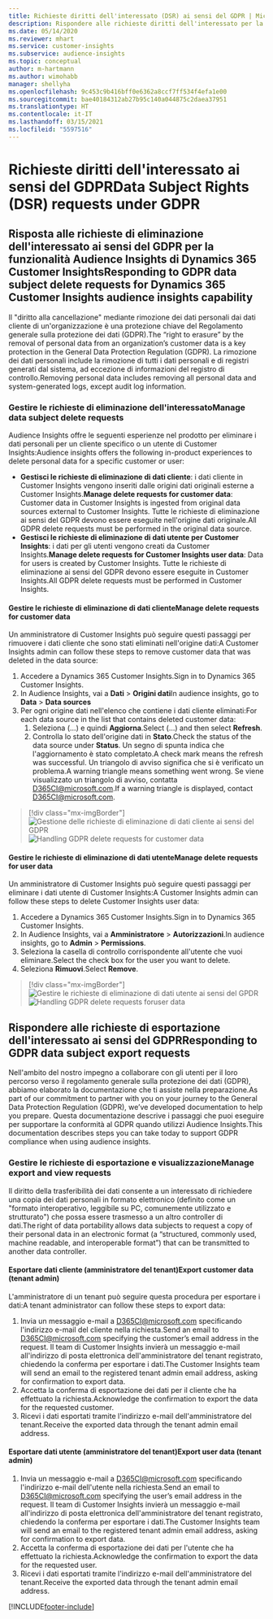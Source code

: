 ```yaml
---
title: Richieste diritti dell'interessato (DSR) ai sensi del GDPR | Microsoft Docs
description: Rispondere alle richieste diritti dell'interessato per la funzionalità Audience Insights di Dynamics 365 Customer Insights.
ms.date: 05/14/2020
ms.reviewer: mhart
ms.service: customer-insights
ms.subservice: audience-insights
ms.topic: conceptual
author: m-hartmann
ms.author: wimohabb
manager: shellyha
ms.openlocfilehash: 9c453c9b416bff0e6362a8ccf7ff534f4efa1e00
ms.sourcegitcommit: bae40184312ab27b95c140a044875c2daea37951
ms.translationtype: HT
ms.contentlocale: it-IT
ms.lasthandoff: 03/15/2021
ms.locfileid: "5597516"
---
```

# <a name="data-subject-rights-dsr-requests-under-gdpr"></a><span data-ttu-id="dac5d-103">Richieste diritti dell'interessato ai sensi del GDPR</span><span class="sxs-lookup"><span data-stu-id="dac5d-103">Data Subject Rights (DSR) requests under GDPR</span></span>

## <a name="responding-to-gdpr-data-subject-delete-requests-for-dynamics-365-customer-insights-audience-insights-capability"></a><span data-ttu-id="dac5d-104">Risposta alle richieste di eliminazione dell'interessato ai sensi del GDPR per la funzionalità Audience Insights di Dynamics 365 Customer Insights</span><span class="sxs-lookup"><span data-stu-id="dac5d-104">Responding to GDPR data subject delete requests for Dynamics 365 Customer Insights audience insights capability</span></span>

<span data-ttu-id="dac5d-105">Il "diritto alla cancellazione" mediante rimozione dei dati personali dai dati cliente di un'organizzazione è una protezione chiave del Regolamento generale sulla protezione dei dati (GDPR).</span><span class="sxs-lookup"><span data-stu-id="dac5d-105">The “right to erasure” by the removal of personal data from an organization’s customer data is a key protection in the General Data Protection Regulation (GDPR).</span></span> <span data-ttu-id="dac5d-106">La rimozione dei dati personali include la rimozione di tutti i dati personali e di registri generati dal sistema, ad eccezione di informazioni del registro di controllo.</span><span class="sxs-lookup"><span data-stu-id="dac5d-106">Removing personal data includes removing all personal data and system-generated logs, except audit log information.</span></span>

### <a name="manage-data-subject-delete-requests"></a><span data-ttu-id="dac5d-107">Gestire le richieste di eliminazione dell'interessato</span><span class="sxs-lookup"><span data-stu-id="dac5d-107">Manage data subject delete requests</span></span>

<span data-ttu-id="dac5d-108">Audience Insights offre le seguenti esperienze nel prodotto per eliminare i dati personali per un cliente specifico o un utente di Customer Insights:</span><span class="sxs-lookup"><span data-stu-id="dac5d-108">Audience insights offers the following in-product experiences to delete personal data for a specific customer or user:</span></span>

- <span data-ttu-id="dac5d-109">**Gestisci le richieste di eliminazione di dati cliente**: i dati cliente in Customer Insights vengono inseriti dalle origini dati originali esterne a Customer Insights.</span><span class="sxs-lookup"><span data-stu-id="dac5d-109">**Manage delete requests for customer data**: Customer data in Customer Insights is ingested from original data sources external to Customer Insights.</span></span> <span data-ttu-id="dac5d-110">Tutte le richieste di eliminazione ai sensi del GDPR devono essere eseguite nell'origine dati originale.</span><span class="sxs-lookup"><span data-stu-id="dac5d-110">All GDPR delete requests must be performed in the original data source.</span></span>
- <span data-ttu-id="dac5d-111">**Gestisci le richieste di eliminazione di dati utente per Customer Insights**: i dati per gli utenti vengono creati da Customer Insights.</span><span class="sxs-lookup"><span data-stu-id="dac5d-111">**Manage delete requests for Customer Insights user data**: Data for users is created by Customer Insights.</span></span> <span data-ttu-id="dac5d-112">Tutte le richieste di eliminazione ai sensi del GDPR devono essere eseguite in Customer Insights.</span><span class="sxs-lookup"><span data-stu-id="dac5d-112">All GDPR delete requests must be performed in Customer Insights.</span></span>

#### <a name="manage-delete-requests-for-customer-data"></a><span data-ttu-id="dac5d-113">Gestire le richieste di eliminazione di dati cliente</span><span class="sxs-lookup"><span data-stu-id="dac5d-113">Manage delete requests for customer data</span></span>

<span data-ttu-id="dac5d-114">Un amministratore di Customer Insights può seguire questi passaggi per rimuovere i dati cliente che sono stati eliminati nell'origine dati:</span><span class="sxs-lookup"><span data-stu-id="dac5d-114">A Customer Insights admin can follow these steps to remove customer data that was deleted in the data source:</span></span>

1. <span data-ttu-id="dac5d-115">Accedere a Dynamics 365 Customer Insights.</span><span class="sxs-lookup"><span data-stu-id="dac5d-115">Sign in to Dynamics 365 Customer Insights.</span></span>
2. <span data-ttu-id="dac5d-116">In Audience Insights, vai a **Dati** > **Origini dati**</span><span class="sxs-lookup"><span data-stu-id="dac5d-116">In audience insights, go to **Data** > **Data sources**</span></span>
3. <span data-ttu-id="dac5d-117">Per ogni origine dati nell'elenco che contiene i dati cliente eliminati:</span><span class="sxs-lookup"><span data-stu-id="dac5d-117">For each data source in the list that contains deleted customer data:</span></span>
   1. <span data-ttu-id="dac5d-118">Seleziona (...) e quindi **Aggiorna**.</span><span class="sxs-lookup"><span data-stu-id="dac5d-118">Select (...) and then select **Refresh**.</span></span>
   2. <span data-ttu-id="dac5d-119">Controlla lo stato dell'origine dati in **Stato**.</span><span class="sxs-lookup"><span data-stu-id="dac5d-119">Check the status of the data source under **Status**.</span></span> <span data-ttu-id="dac5d-120">Un segno di spunta indica che l'aggiornamento è stato completato.</span><span class="sxs-lookup"><span data-stu-id="dac5d-120">A check mark means the refresh was successful.</span></span> <span data-ttu-id="dac5d-121">Un triangolo di avviso significa che si è verificato un problema.</span><span class="sxs-lookup"><span data-stu-id="dac5d-121">A warning triangle means something went wrong.</span></span> <span data-ttu-id="dac5d-122">Se viene visualizzato un triangolo di avviso, contatta D365CI@microsoft.com.</span><span class="sxs-lookup"><span data-stu-id="dac5d-122">If a warning triangle is displayed, contact D365CI@microsoft.com.</span></span>

> [!div class="mx-imgBorder"]
> <span data-ttu-id="dac5d-123">![Gestione delle richieste di eliminazione di dati cliente ai sensi del GDPR](media/gdpr-data-sources.png "Gestione delle richieste di eliminazione di dati cliente ai sensi del GDPR")</span><span class="sxs-lookup"><span data-stu-id="dac5d-123">![Handling GDPR delete requests for customer data](media/gdpr-data-sources.png "Handling GDPR delete requests for customer data")</span></span>

#### <a name="manage-delete-requests-for-user-data"></a><span data-ttu-id="dac5d-124">Gestire le richieste di eliminazione di dati utente</span><span class="sxs-lookup"><span data-stu-id="dac5d-124">Manage delete requests for user data</span></span>

<span data-ttu-id="dac5d-125">Un amministratore di Customer Insights può seguire questi passaggi per eliminare i dati utente di Customer Insights:</span><span class="sxs-lookup"><span data-stu-id="dac5d-125">A Customer Insights admin can follow these steps to delete Customer Insights user data:</span></span>

1. <span data-ttu-id="dac5d-126">Accedere a Dynamics 365 Customer Insights.</span><span class="sxs-lookup"><span data-stu-id="dac5d-126">Sign in to Dynamics 365 Customer Insights.</span></span>
2. <span data-ttu-id="dac5d-127">In Audience Insights, vai a **Amministratore** > **Autorizzazioni**.</span><span class="sxs-lookup"><span data-stu-id="dac5d-127">In audience insights, go to **Admin** > **Permissions**.</span></span>
3. <span data-ttu-id="dac5d-128">Seleziona la casella di controllo corrispondente all'utente che vuoi eliminare.</span><span class="sxs-lookup"><span data-stu-id="dac5d-128">Select the check box for the user you want to delete.</span></span>
4. <span data-ttu-id="dac5d-129">Seleziona **Rimuovi**.</span><span class="sxs-lookup"><span data-stu-id="dac5d-129">Select **Remove**.</span></span>

> [!div class="mx-imgBorder"]
> <span data-ttu-id="dac5d-130">![Gestire le richieste di eliminazione di dati utente ai sensi del GPDR](media/gdpr-permissions.png "Gestire le richieste di eliminazione di dati utente ai sensi del GDPR")</span><span class="sxs-lookup"><span data-stu-id="dac5d-130">![Handling GDPR delete requests foruser data](media/gdpr-permissions.png "Handling GDPR delete requests for user data")</span></span>

## <a name="responding-to-gdpr-data-subject-export-requests"></a><span data-ttu-id="dac5d-131">Rispondere alle richieste di esportazione dell'interessato ai sensi del GDPR</span><span class="sxs-lookup"><span data-stu-id="dac5d-131">Responding to GDPR data subject export requests</span></span>

<span data-ttu-id="dac5d-132">Nell'ambito del nostro impegno a collaborare con gli utenti per il loro percorso verso il regolamento generale sulla protezione dei dati (GDPR), abbiamo elaborato la documentazione che ti assiste nella preparazione.</span><span class="sxs-lookup"><span data-stu-id="dac5d-132">As part of our commitment to partner with you on your journey to the General Data Protection Regulation (GDPR), we’ve developed documentation to help you prepare.</span></span> <span data-ttu-id="dac5d-133">Questa documentazione descrive i passaggi che puoi eseguire per supportare la conformità al GDPR quando utilizzi Audience Insights.</span><span class="sxs-lookup"><span data-stu-id="dac5d-133">This documentation describes steps you can take today to support GDPR compliance when using audience insights.</span></span>

### <a name="manage-export-and-view-requests"></a><span data-ttu-id="dac5d-134">Gestire le richieste di esportazione e visualizzazione</span><span class="sxs-lookup"><span data-stu-id="dac5d-134">Manage export and view requests</span></span>

<span data-ttu-id="dac5d-135">Il diritto della trasferibilità dei dati consente a un interessato di richiedere una copia dei dati personali in formato elettronico (definito come un "formato interoperativo, leggibile su PC, comunemente utilizzato e strutturato") che possa essere trasmesso a un altro controller di dati.</span><span class="sxs-lookup"><span data-stu-id="dac5d-135">The right of data portability allows data subjects to request a copy of their personal data in an electronic format (a “structured, commonly used, machine readable, and interoperable format”) that can be transmitted to another data controller.</span></span>

#### <a name="export-customer-data-tenant-admin"></a><span data-ttu-id="dac5d-136">Esportare dati cliente (amministratore del tenant)</span><span class="sxs-lookup"><span data-stu-id="dac5d-136">Export customer data (tenant admin)</span></span>

<span data-ttu-id="dac5d-137">L'amministratore di un tenant può seguire questa procedura per esportare i dati:</span><span class="sxs-lookup"><span data-stu-id="dac5d-137">A tenant administrator can follow these steps to export data:</span></span>

1. <span data-ttu-id="dac5d-138">Invia un messaggio e-mail a D365CI@microsoft.com specificando l'indirizzo e-mail del cliente nella richiesta.</span><span class="sxs-lookup"><span data-stu-id="dac5d-138">Send an email to D365CI@microsoft.com specifying the customer’s email address in the request.</span></span> <span data-ttu-id="dac5d-139">Il team di Customer Insights invierà un messaggio e-mail all'indirizzo di posta elettronica dell'amministratore del tenant registrato, chiedendo la conferma per esportare i dati.</span><span class="sxs-lookup"><span data-stu-id="dac5d-139">The Customer Insights team will send an email to the registered tenant admin email address, asking for confirmation to export data.</span></span>
2. <span data-ttu-id="dac5d-140">Accetta la conferma di esportazione dei dati per il cliente che ha effettuato la richiesta.</span><span class="sxs-lookup"><span data-stu-id="dac5d-140">Acknowledge the confirmation to export the data for the requested customer.</span></span>
3. <span data-ttu-id="dac5d-141">Ricevi i dati esportati tramite l'indirizzo e-mail dell'amministratore del tenant.</span><span class="sxs-lookup"><span data-stu-id="dac5d-141">Receive the exported data through the tenant admin email address.</span></span>

#### <a name="export-user-data-tenant-admin"></a><span data-ttu-id="dac5d-142">Esportare dati utente (amministratore del tenant)</span><span class="sxs-lookup"><span data-stu-id="dac5d-142">Export user data (tenant admin)</span></span>

1. <span data-ttu-id="dac5d-143">Invia un messaggio e-mail a D365CI@microsoft.com specificando l'indirizzo e-mail dell'utente nella richiesta.</span><span class="sxs-lookup"><span data-stu-id="dac5d-143">Send an email to D365CI@microsoft.com specifying the user’s email address in the request.</span></span> <span data-ttu-id="dac5d-144">Il team di Customer Insights invierà un messaggio e-mail all'indirizzo di posta elettronica dell'amministratore del tenant registrato, chiedendo la conferma per esportare i dati.</span><span class="sxs-lookup"><span data-stu-id="dac5d-144">The Customer Insights team will send an email to the registered tenant admin email address, asking for confirmation to export data.</span></span>
2. <span data-ttu-id="dac5d-145">Accetta la conferma di esportazione dei dati per l'utente che ha effettuato la richiesta.</span><span class="sxs-lookup"><span data-stu-id="dac5d-145">Acknowledge the confirmation to export the data for the requested user.</span></span>
3. <span data-ttu-id="dac5d-146">Ricevi i dati esportati tramite l'indirizzo e-mail dell'amministratore del tenant.</span><span class="sxs-lookup"><span data-stu-id="dac5d-146">Receive the exported data through the tenant admin email address.</span></span>


[!INCLUDE[footer-include](../includes/footer-banner.md)]